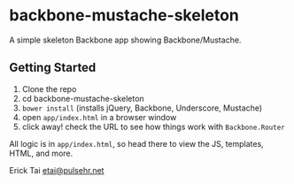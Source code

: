 backbone-mustache-skeleton
==========================

A simple skeleton Backbone app showing Backbone/Mustache.

## Getting Started

1. Clone the repo
2. cd backbone-mustache-skeleton
3. `bower install`  (installs jQuery, Backbone, Underscore, Mustache)
4. open `app/index.html` in a browser window
5. click away!  check the URL to see how things work with `Backbone.Router`

All logic is in `app/index.html`, so head there to view the JS, templates, HTML, and more.

Erick Tai
etai@pulsehr.net
